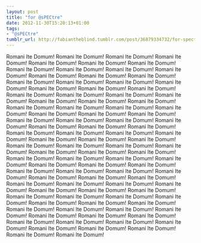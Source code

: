 ```yaml
---
layout: post
title: "for ‏@sPECtre"
date: 2012-11-30T15:20:13+01:00
tags:
- "@sPECtre"
tumblr_url: http://fabiantheblind.tumblr.com/post/36879334732/for-spectre
---
```

Romani Ite Domum!
Romani Ite Domum!
Romani Ite Domum!
Romani Ite Domum!
Romani Ite Domum!
Romani Ite Domum!
Romani Ite Domum!
Romani Ite Domum!
Romani Ite Domum!
Romani Ite Domum!
Romani Ite Domum!
Romani Ite Domum!
Romani Ite Domum!
Romani Ite Domum!
Romani Ite Domum!
Romani Ite Domum!
Romani Ite Domum!
Romani Ite Domum!
Romani Ite Domum!
Romani Ite Domum!
Romani Ite Domum!
Romani Ite Domum!
Romani Ite Domum!
Romani Ite Domum!
Romani Ite Domum!
Romani Ite Domum!
Romani Ite Domum!
Romani Ite Domum!
Romani Ite Domum!
Romani Ite Domum!
Romani Ite Domum!
Romani Ite Domum!
Romani Ite Domum!
Romani Ite Domum!
Romani Ite Domum!
Romani Ite Domum!
Romani Ite Domum!
Romani Ite Domum!
Romani Ite Domum!
Romani Ite Domum!
Romani Ite Domum!
Romani Ite Domum!
Romani Ite Domum!
Romani Ite Domum!
Romani Ite Domum!
Romani Ite Domum!
Romani Ite Domum!
Romani Ite Domum!
Romani Ite Domum!
Romani Ite Domum!
Romani Ite Domum!
Romani Ite Domum!
Romani Ite Domum!
Romani Ite Domum!
Romani Ite Domum!
Romani Ite Domum!
Romani Ite Domum!
Romani Ite Domum!
Romani Ite Domum!
Romani Ite Domum!
Romani Ite Domum!
Romani Ite Domum!
Romani Ite Domum!
Romani Ite Domum!
Romani Ite Domum!
Romani Ite Domum!
Romani Ite Domum!
Romani Ite Domum!
Romani Ite Domum!
Romani Ite Domum!
Romani Ite Domum!
Romani Ite Domum!
Romani Ite Domum!
Romani Ite Domum!
Romani Ite Domum!
Romani Ite Domum!
Romani Ite Domum!
Romani Ite Domum!
Romani Ite Domum!
Romani Ite Domum!
Romani Ite Domum!
Romani Ite Domum!
Romani Ite Domum!
Romani Ite Domum!
Romani Ite Domum!
Romani Ite Domum!
Romani Ite Domum!
Romani Ite Domum!
Romani Ite Domum!
Romani Ite Domum!
Romani Ite Domum!
Romani Ite Domum!
Romani Ite Domum!
Romani Ite Domum!
Romani Ite Domum!
Romani Ite Domum!
Romani Ite Domum!
Romani Ite Domum!
Romani Ite Domum!
Romani Ite Domum!
